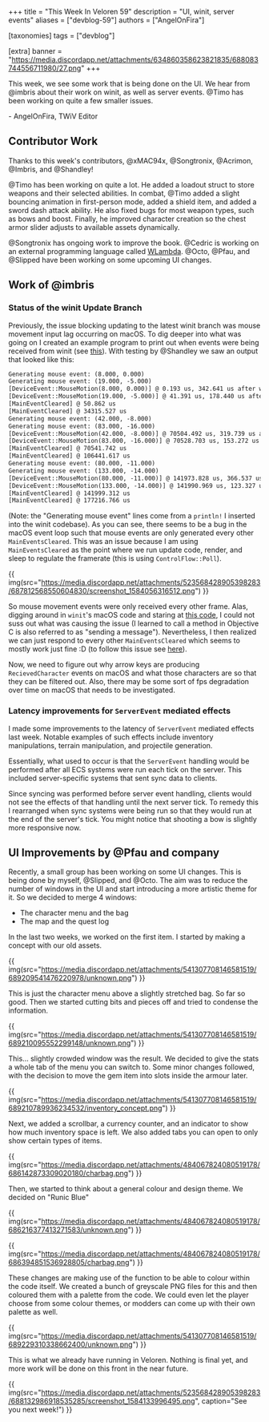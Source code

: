 +++
title = "This Week In Veloren 59"
description = "UI, winit, server events"
aliases = ["devblog-59"]
authors = ["AngelOnFira"]

[taxonomies]
tags = ["devblog"]

[extra]
banner = "https://media.discordapp.net/attachments/634860358623821835/688083744556711980/27.png"
+++

This week, we see some work that is being done on the UI. We hear from @imbris about their work on winit, as well as server events. @Timo has been working on quite a few smaller issues.

\- AngelOnFira, TWiV Editor

## Contributor Work

Thanks to this week's contributors, @xMAC94x, @Songtronix, @Acrimon, @Imbris, and @Shandley!

@Timo has been working on quite a lot. He added a loadout struct to store weapons and their selected abilities. In combat, @Timo added a slight bouncing animation in first-person mode, added a shield item, and added a sword dash attack ability. He also fixed bugs for most weapon types, such as bows and boost. Finally, he improved character creation so the chest armor slider adjusts to available assets dynamically.

@Songtronix has ongoing work to improve the book. @Cedric is working on an external programming language called [WLambda](https://github.com/WeirdConstructor/WLambda). @Octo, @Pfau, and @Slipped have been working on some upcoming UI changes.

## Work of @imbris

### Status of the winit Update Branch

Previously, the issue blocking updating to the latest winit branch was mouse movement input lag occurring on macOS. To dig deeper into what was going on I created an example program to print out when events were being received from winit (see [this](https://github.com/Imberflur/winit/blob/04ab898d0939752df709c403c382838c207ea0e4/examples/mouse_test.rs)). With testing by @Shandley we saw an output that looked like this:

```txt
Generating mouse event: (8.000, 0.000)
Generating mouse event: (19.000, -5.000)
[DeviceEvent::MouseMotion(8.000, 0.000)] @ 0.193 us, 342.641 us after winit created
[DeviceEvent::MouseMotion(19.000, -5.000)] @ 41.391 us, 178.440 us after winit created
[MainEventCleared] @ 50.862 us
[MainEventCleared] @ 34315.527 us
Generating mouse event: (42.000, -8.000)
Generating mouse event: (83.000, -16.000)
[DeviceEvent::MouseMotion(42.000, -8.000)] @ 70504.492 us, 319.739 us after winit created
[DeviceEvent::MouseMotion(83.000, -16.000)] @ 70528.703 us, 153.272 us after winit created
[MainEventCleared] @ 70541.742 us
[MainEventCleared] @ 106441.617 us
Generating mouse event: (80.000, -11.000)
Generating mouse event: (133.000, -14.000)
[DeviceEvent::MouseMotion(80.000, -11.000)] @ 141973.828 us, 366.537 us after winit created
[DeviceEvent::MouseMotion(133.000, -14.000)] @ 141990.969 us, 123.327 us after winit created
[MainEventCleared] @ 141999.312 us
[MainEventCleared] @ 177216.766 us
```

(Note: the "Generating mouse event" lines come from a `println!` I inserted into the winit codebase).
As you can see, there seems to be a bug in the macOS event loop such that mouse events are only generated every other `MainEventsCleared`. This was an issue because I am using `MainEventsCleared` as the point where we run update code, render, and sleep to regulate the framerate (this is using `ControlFlow::Poll`).

{{ img(src="https://media.discordapp.net/attachments/523568428905398283/687812568550604830/screenshot_1584056316512.png") }}

So mouse movement events were only received every other frame. Alas, digging around in `winit`'s macOS code and staring at [this code](https://opensource.apple.com/source/CF/CF-1153.18/CFRunLoop.c.auto.html), I could not suss out what was causing the issue (I learned to call a method in Objective C is also referred to as "sending a message"). Nevertheless, I then realized we can just respond to every other `MainEventsCleared` which seems to mostly work just fine :D (to follow this issue see [here](https://github.com/rust-windowing/winit/issues/1418)).

Now, we need to figure out why arrow keys are producing `RecievedCharacter` events on macOS and what those characters are so that they can be filtered out. Also, there may be some sort of fps degradation over time on macOS that needs to be investigated.

### Latency improvements for `ServerEvent` mediated effects

I made some improvements to the latency of `ServerEvent` mediated effects last week. Notable examples of such effects include inventory manipulations, terrain manipulation, and projectile generation.

Essentially, what used to occur is that the `ServerEvent` handling would be performed after all ECS systems were run each tick on the server. This included server-specific systems that sent sync data to clients.

Since syncing was performed before server event handling, clients would not see the effects of that handling until the next server tick. To remedy this I rearranged when sync systems were being run so that they would run at the end of the server's tick. You might notice that shooting a bow is slightly more responsive now.

## UI Improvements by @Pfau and company

Recently, a small group has been working on some UI changes. This is being done by myself, @Slipped, and @Octo. The aim was to reduce the number of windows in the UI and start introducing a more artistic theme for it. So we decided to merge 4 windows:

- The character menu and the bag
- The map and the quest log

In the last two weeks, we worked on the first item. I started by making a concept with our old assets.

{{ img(src="https://media.discordapp.net/attachments/541307708146581519/689209541476220978/unknown.png") }}

This is just the character menu above a slightly stretched bag. So far so good. Then we started cutting bits and pieces off and tried to condense the information.

{{ img(src="https://media.discordapp.net/attachments/541307708146581519/689210095552299148/unknown.png") }}

This... slightly crowded window was the result. We decided to give the stats a whole tab of the menu you can switch to. Some minor changes followed, with the decision to move the gem item into slots inside the armour later.

{{ img(src="https://media.discordapp.net/attachments/541307708146581519/689210789936234532/inventory_concept.png") }}

Next, we added a scrollbar, a currency counter, and an indicator to show how much inventory space is left. We also added tabs you can open to only show certain types of items.

{{ img(src="https://media.discordapp.net/attachments/484067824080519178/686142873309020180/charbag.png") }}

Then, we started to think about a general colour and design theme. We decided on "Runic Blue"

{{ img(src="https://media.discordapp.net/attachments/484067824080519178/686216377413271583/unknown.png") }}

{{ img(src="https://media.discordapp.net/attachments/484067824080519178/686394851536928805/charbag.png") }}

These changes are making use of the function to be able to colour within the code itself. We created a bunch of greyscale PNG files for this and then coloured them with a palette from the code. We could even let the player choose from some colour themes, or modders can come up with their own palette as well.

{{ img(src="https://media.discordapp.net/attachments/541307708146581519/689229310338662400/unknown.png") }}

This is what we already have running in Veloren. Nothing is final yet, and more work will be done on this front in the near future.

{{ img(src="https://media.discordapp.net/attachments/523568428905398283/688132986918535285/screenshot_1584133996495.png", caption="See you next week!") }}
